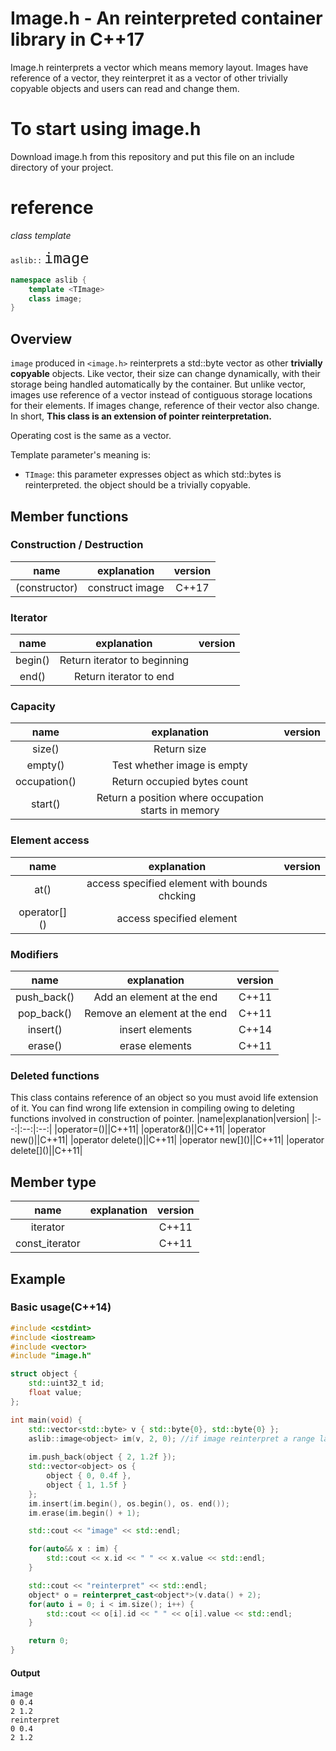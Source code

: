 # Image.h - An reinterpreted container library in C++17

Image.h reinterprets a vector which means memory layout. Images have reference of a vector, they reinterpret it as a vector of other trivially copyable objects and users can read and change them. 

# To start using image.h

Download image.h from this repository and put this file on an include directory of your project. 

# reference

*class template*

`aslib::` <span style="font-size: 200%; ">`image`</span>

```c++
namespace aslib {
    template <TImage>
    class image;
}
```

## Overview

`image` produced in `<image.h>` reinterprets a std::byte vector as other **trivially copyable** objects. Like vector, their size can change dynamically, with their storage being handled automatically by the container. But unlike vector, images use reference of a vector instead of contiguous storage locations for their elements. If images change, reference of their vector also change. In short, **This class is an extension of pointer reinterpretation.**

Operating cost is the same as a vector.

Template parameter's meaning is:
- `TImage`:   this parameter expresses object as which std::bytes is reinterpreted. the object should be a trivially copyable.

## Member functions

### Construction / Destruction
|name|explanation|version|
|:--:|:--:|:--:|
|(constructor)|construct image|C++17|

### Iterator
|name|explanation|version|
|:--:|:--:|:--:|
|begin()|Return iterator to beginning||
|end()|Return iterator to end||

### Capacity
|name|explanation|version|
|:--:|:--:|:--:|
|size()|Return size||
|empty()|Test whether image is empty||
|occupation()|Return occupied bytes count||
|start()|Return a position where occupation starts in memory||

### Element access
|name|explanation|version|
|:--:|:--:|:--:|
|at()|access specified element with bounds chcking||
|operator\[\]()|access specified element||

### Modifiers
|name|explanation|version|
|:--:|:--:|:--:|
|push_back()|Add an element at the end|C++11|
|pop_back()|Remove an element at the end|C++11|
|insert()|insert elements|C++14|
|erase()|erase elements|C++11|

### Deleted functions

This class contains reference of an object so you must avoid life extension of it. You can find wrong life extension in compiling owing to deleting functions involved in construction of pointer.
|name|explanation|version|
|:--:|:--:|:--:|
|operator=()||C++11|
|operator&()||C++11|
|operator new()||C++11|
|operator delete()||C++11|
|operator new\[\]()||C++11|
|operator delete\[\]()||C++11|

## Member type
|name|explanation|version|
|:--:|:--:|:--:|
|iterator||C++11|
|const_iterator||C++11|

## Example

### Basic usage(C++14)

```c++
#include <cstdint>
#include <iostream>
#include <vector>
#include "image.h"

struct object {
    std::uint32_t id;
    float value;
};

int main(void) {
    std::vector<std::byte> v { std::byte{0}, std::byte{0} };
    aslib::image<object> im(v, 2, 0); //if image reinterpret a range larger than referring vector size, vector will be extended.
    
    im.push_back(object { 2, 1.2f });
    std::vector<object> os {
        object { 0, 0.4f },
        object { 1, 1.5f }
    };
    im.insert(im.begin(), os.begin(), os. end());
    im.erase(im.begin() + 1);

    std::cout << "image" << std::endl;

    for(auto&& x : im) {
        std::cout << x.id << " " << x.value << std::endl;
    }

    std::cout << "reinterpret" << std::endl;
    object* o = reinterpret_cast<object*>(v.data() + 2);
    for(auto i = 0; i < im.size(); i++) {
        std::cout << o[i].id << " " << o[i].value << std::endl;
    }

    return 0;
}
```

#### Output
```
image
0 0.4
2 1.2
reinterpret
0 0.4
2 1.2
```